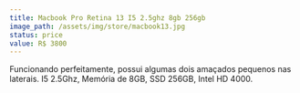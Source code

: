 ```yaml
---
title: Macbook Pro Retina 13 I5 2.5ghz 8gb 256gb
image_path: /assets/img/store/macbook13.jpg
status: price
value: R$ 3800
---
```

Funcionando perfeitamente, possui algumas dois amaçados pequenos nas laterais. I5 2.5Ghz, Memória de 8GB, SSD 256GB, Intel HD 4000.

